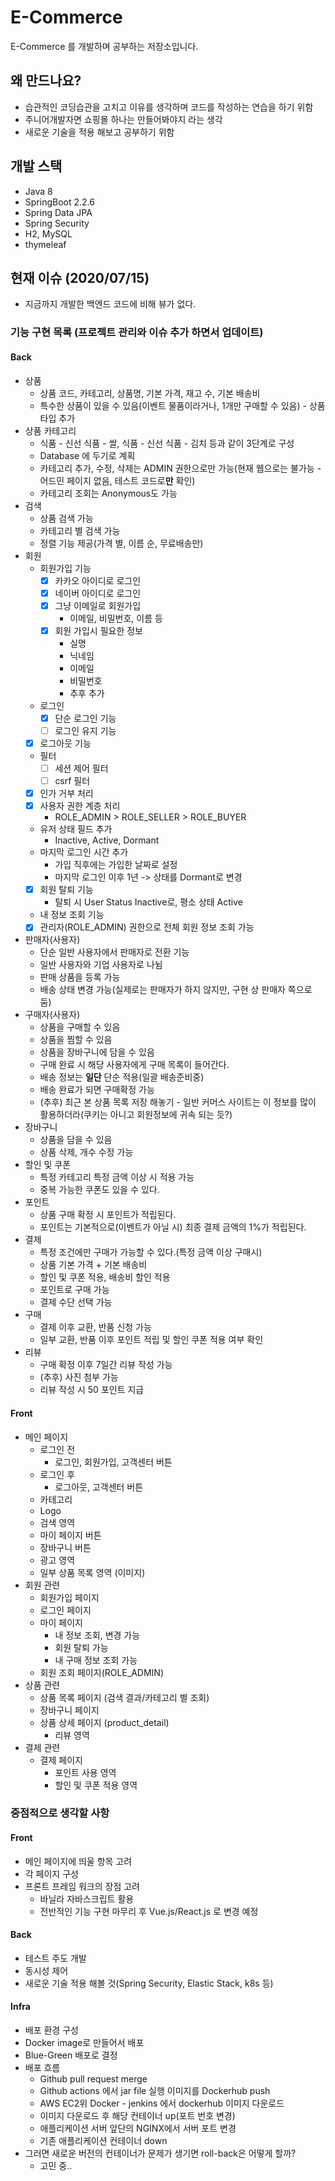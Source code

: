# E-Commerce

E-Commerce 를 개발하며 공부하는 저장소입니다.

## 왜 만드나요?

- 습관적인 코딩습관을 고치고 이유를 생각하며 코드를 작성하는 연습을 하기 위함
- 주니어개발자면 쇼핑몰 하나는 만들어봐야지 라는 생각
- 새로운 기술을 적용 해보고 공부하기 위함

## 개발 스택

- Java 8
- SpringBoot 2.2.6
- Spring Data JPA
- Spring Security
- H2, MySQL
- thymeleaf

## 현재 이슈 (2020/07/15)

- 지금까지 개발한 백엔드 코드에 비해 뷰가 없다. 

### 기능 구현 목록 (프로젝트 관리와 이슈 추가 하면서 업데이트)

#### Back

- 상품
    - 상품 코드, 카테고리, 상품명, 기본 가격, 재고 수, 기본 배송비
    - 특수한 상품이 있을 수 있음(이벤트 물품이라거나, 1개만 구매할 수 있음) - 상품 타입 추가
- 상품 카테고리
    - 식품 - 신선 식품 - 쌀, 식품 - 신선 식품 - 김치 등과 같이 3단계로 구성
    - Database 에 두기로 계획
    - 카테고리 추가, 수정, 삭제는 ADMIN 권한으로만 가능(현재 웹으로는 불가능 - 어드민 페이지 없음, 테스트 코드로**만** 확인)
    - 카테고리 조회는 Anonymous도 가능
- 검색
    - 상품 검색 가능
    - 카테고리 별 검색 가능
    - 정렬 기능 제공(가격 별, 이름 순, 무료배송만)
- 회원
    - 회원가입 기능
        - [x] 카카오 아이디로 로그인
        - [x] 네이버 아이디로 로그인
        - [x] 그냥 이메일로 회원가입
            - 이메일, 비밀번호, 이름 등
        - [x] 회원 가입시 필요한 정보
            - 실명
            - 닉네임
            - 이메일
            - 비밀번호
            - 추후 추가
    - 로그인
        - [x] 단순 로그인 기능
        - [ ] 로그인 유지 기능
    - [x] 로그아웃 기능
    - 필터
        - [ ] 세션 제어 필터
        - [ ] csrf 필터
    - [x] 인가 거부 처리
    - [x] 사용자 권한 계층 처리
        - ROLE_ADMIN > ROLE_SELLER > ROLE_BUYER
    - 유저 상태 필드 추가
        - Inactive, Active, Dormant
    - 마지막 로그인 시간 추가
        - 가입 직후에는 가입한 날짜로 설정
        - 마지막 로그인 이후 1년 -> 상태를 Dormant로 변경
    - [x] 회원 탈퇴 기능
        - 탈퇴 시 User Status Inactive로, 평소 상태 Active
    - 내 정보 조회 기능
    - [x] 관리자(ROLE_ADMIN) 권한으로 전체 회원 정보 조회 가능
- 판매자(사용자)
    - 단순 일반 사용자에서 판매자로 전환 기능
    - 일반 사용자와 기업 사용자로 나뉨
    - 판매 상품을 등록 가능
    - 배송 상태 변경 가능(실제로는 판매자가 하지 않지만, 구현 상 판매자 쪽으로 둠)
- 구매자(사용자)
    - 상품을 구매할 수 있음
    - 상품을 찜할 수 있음
    - 상품을 장바구니에 담을 수 있음
    - 구매 완료 시 해당 사용자에게 구매 목록이 들어간다.
    - 배송 정보는 **일단** 단순 적용(일괄 배송준비중)
    - 배송 완료가 되면 구매확정 가능
    - (추후) 최근 본 상품 목록 저장 해놓기 - 일반 커머스 사이트는 이 정보를 많이 활용하더라(쿠키는 아니고 회원정보에 귀속 되는 듯?)
- 장바구니
    - 상품을 담을 수 있음
    - 상품 삭제, 개수 수정 가능
- 할인 및 쿠폰
    - 특정 카테고리 특정 금액 이상 시 적용 가능
    - 중복 가능한 쿠폰도 있을 수 있다.
- 포인트
    - 상품 구매 확정 시 포인트가 적립된다.
    - 포인트는 기본적으로(이벤트가 아닐 시) 최종 결제 금액의 1%가 적립된다.
- 결제
    - 특정 조건에만 구매가 가능할 수 있다.(특정 금액 이상 구매시)
    - 상품 기본 가격 + 기본 배송비
    - 할인 및 쿠폰 적용, 배송비 할인 적용
    - 포인트로 구매 가능
    - 결제 수단 선택 가능
- 구매
    - 결제 이후 교환, 반품 신청 가능
    - 일부 교환, 반품 이후 포인트 적립 및 할인 쿠폰 적용 여부 확인
- 리뷰
    - 구매 확정 이후 7일간 리뷰 작성 가능
    - (추후) 사진 첨부 가능
    - 리뷰 작성 시 50 포인트 지급
    
#### Front

- 메인 페이지
    - 로그인 전
        - 로그인, 회원가입, 고객센터 버튼
    - 로그인 후
        - 로그아웃, 고객센터 버튼
    - 카테고리
    - Logo
    - 검색 영역
    - 마이 페이지 버튼
    - 장바구니 버튼
    - 광고 영역
    - 일부 상품 목록 영역 (이미지) 
- 회원 관련
    - 회원가입 페이지
    - 로그인 페이지
    - 마이 페이지
        - 내 정보 조회, 변경 가능
        - 회원 탈퇴 가능
        - 내 구매 정보 조회 가능
    - 회원 조회 페이지(ROLE_ADMIN)
- 상품 관련
    - 상품 목록 페이지 (검색 결과/카테고리 별 조회)
    - 장바구니 페이지
    - 상품 상세 페이지 (product_detail)
        - 리뷰 영역
- 결제 관련
    - 결제 페이지
        - 포인트 사용 영역
        - 할인 및 쿠폰 적용 영역
        
### 중점적으로 생각할 사항

#### Front

- 메인 페이지에 띄울 항목 고려
- 각 페이지 구성
- 프론트 프레임 워크의 장점 고려
    - 바닐라 자바스크립트 활용
    - 전반적인 기능 구현 마무리 후 Vue.js/React.js 로 변경 예정

#### Back

- 테스트 주도 개발
- 동시성 제어
- 새로운 기술 적용 해볼 것(Spring Security, Elastic Stack, k8s 등)

#### Infra

- 배포 환경 구성
- Docker image로 만들어서 배포
- Blue-Green 배포로 결정
- 배포 흐름
    - Github pull request merge
    - Github actions 에서 jar file 실행 이미지를 Dockerhub push
    - AWS EC2위 Docker - jenkins 에서 dockerhub 이미지 다운로드
    - 이미지 다운로드 후 해당 컨테이너 up(포트 번호 변경)
    - 애플리케이션 서버 앞단의 NGINX에서 서버 포트 변경
    - 기존 애플리케이션 컨테이너 down
- 그러면 새로운 버전의 컨테이너가 문제가 생기면 roll-back은 어떻게 할까?
    - 고민 중..
